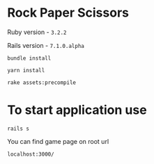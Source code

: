 # Rock Paper Scissors

Ruby version - `3.2.2`

Rails version - `7.1.0.alpha`

``bundle install``

``yarn install``

``rake assets:precompile``

# To start application use

`rails s`

You can find game page on root url

``localhost:3000/``
